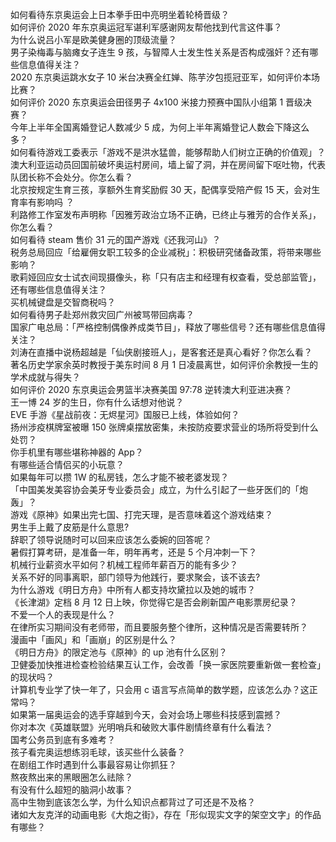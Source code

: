 如何看待东京奥运会上日本拳手田中亮明坐着轮椅晋级？  
如何评价 2020 年东京奥运冠军谌利军感谢网友帮他找到代言这件事？  
为什么说吕小军是欧美健身圈的顶级流量？  
男子染梅毒与脑瘫女子连生 9 孩，与智障人士发生性关系是否构成强奸？还有哪些信息值得关注？  
2020 东京奥运跳水女子 10 米台决赛全红婵、陈芋汐包揽冠亚军，如何评价本场比赛？  
如何评价 2020 东京奥运会田径男子 4x100 米接力预赛中国队小组第 1 晋级决赛？  
今年上半年全国离婚登记人数减少 5 成，为何上半年离婚登记人数会下降这么多？  
如何看待游戏工委表示「游戏不是洪水猛兽，能够帮助人们树立正确的价值观」？  
澳大利亚运动员回国前破坏奥运村房间，墙上留了洞，并在房间留下呕吐物，代表队团长称不会处分。你怎么看？  
北京按规定生育三孩，享额外生育奖励假 30 天，配偶享受陪产假 15 天，会对生育率有影响吗 ？  
利路修工作室发布声明称「因雅芳政治立场不正确，已终止与雅芳的合作关系」，你怎么看？  
如何看待 steam 售价 31 元的国产游戏《还我河山》？  
税务总局回应「给雇佣女职工较多的企业减税」：积极研究储备政策，将带来哪些影响？  
歌莉娅回应女士试衣间现摄像头，称「只有店主和经理有权查看，受总部监管」，还有哪些信息值得关注？  
买机械键盘是交智商税吗？  
如何看待男子赴郑州救灾回广州被骂带回病毒？  
国家广电总局：「严格控制偶像养成类节目」，释放了哪些信号？还有哪些信息值得关注？  
刘涛在直播中说杨超越是「仙侠剧接班人」，是客套还是真心看好？你怎么看？  
著名历史学家余英时教授于美东时间 8 月 1 日凌晨离世，如何评价余教授一生的学术成就与得失？  
如何评价 2020 东京奥运会男篮半决赛美国 97:78 逆转澳大利亚进决赛？  
王一博 24 岁的生日，你有什么话想对他说？  
EVE 手游《星战前夜：无烬星河》国服已上线，体验如何？  
扬州涉疫棋牌室被曝 150 张牌桌摆放密集，未按防疫要求营业的场所将受到什么处罚？  
你手机里有哪些堪称神器的 App？  
有哪些适合情侣买的小玩意？  
如果每年可以攒 1W 的私房钱，怎么才能不被老婆发现？  
「中国美发美容协会美牙专业委员会」成立，为什么引起了一些牙医们的「炮轰」？  
游戏《原神》如果出完七国、打完天理，是否意味着这个游戏结束？  
男生手上戴了皮筋是什么意思?  
辞职了领导说随时可以回来应该怎么委婉的回答呢？  
暑假打算考研，是准备一年，明年再考，还是 5 个月冲刺一下？  
机械行业薪资水平如何？机械工程师年薪百万的能有多少？  
关系不好的同事离职，部门领导为他践行，要求聚会，该不该去?  
为什么游戏《明日方舟》中所有人都支持坎黛拉以及她的城市？  
《长津湖》定档 8 月 12 日上映，你觉得它是否会刷新国产电影票房纪录？  
不爱一个人的表现是什么？  
在律所实习期间没有老师带，而且要服务整个律所，这种情况是否需要转所？  
漫画中「画风」和「画崩」的区别是什么？  
《明日方舟》的限定池与《原神》的 up 池有什么区别？  
卫健委加快推进检查检验结果互认工作，会改善「换一家医院要重新做一套检查」的现状吗？  
计算机专业学了快一年了，只会用 c 语言写点简单的数学题，应该怎么办？这正常吗？  
如果第一届奥运会的选手穿越到今天，会对会场上哪些科技感到震撼？  
你对本次《英雄联盟》光明哨兵和破败大事件剧情终章有什么看法？  
国考公务员到底有多难考？  
孩子看完奥运想练羽毛球，该买些什么装备？  
在剧组工作时遇到什么事最容易让你抓狂？  
熬夜熬出来的黑眼圈怎么祛除？  
有没有什么超短的脑洞小故事？  
高中生物到底该怎么学，为什么知识点都背过了可还是不及格？  
诸如大友克洋的动画电影《大炮之街》，存在「形似现实文字的架空文字」的作品有哪些？  
